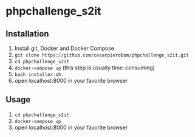 # phpchallenge_s2it

## Installation
1. Install git, Docker and Docker Compose
2. ```git clone https://github.com/cesarpierobom/phpchallenge_s2it.git```
3. ```cd phpchallenge_s2it```
4. ```docker-compose up``` (this step is usually time-consuming)
5. ```bash installer.sh```
6. open localhost:8000 in your favorite browser


## Usage
1. ```cd phpchallenge_s2it```
2. ```docker-compose up```
3. open localhost:8000 in your favorite browser